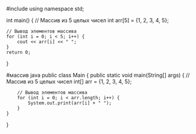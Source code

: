 #include <iostream>
using namespace std;

int main() {
    // Массив из 5 целых чисел
    int arr[5] = {1, 2, 3, 4, 5};

    // Вывод элементов массива
    for (int i = 0; i < 5; i++) {
        cout << arr[i] << " ";
    }
    return 0;
}





#массив java
public class Main {
    public static void main(String[] args) {
        // Массив из 5 целых чисел
        int[] arr = {1, 2, 3, 4, 5};

        // Вывод элементов массива
        for (int i = 0; i < arr.length; i++) {
            System.out.print(arr[i] + " ");
        }
    }
}

